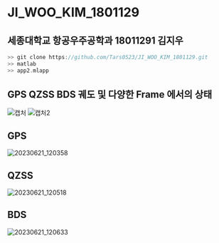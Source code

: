 # JI_WOO_KIM_1801129
## 세종대학교 항공우주공학과 18011291 김지우
```c
>> git clone https://github.com/Tars0523/JI_WOO_KIM_1801129.git
>> matlab
>> app2.mlapp
```
## GPS QZSS BDS 궤도 및 다양한 Frame 에서의 상태
![캡처](https://github.com/Tars0523/JI_WOO_KIM_1801129/assets/100289642/6574c14c-19e7-4f7e-91d6-2cef9c2ed0ac)
![캡처2](https://github.com/Tars0523/JI_WOO_KIM_1801129/assets/100289642/2a3fc203-e160-46ee-9382-8d2647e3f2e4)
## GPS
![20230621_120358](https://github.com/Tars0523/JI_WOO_KIM_1801129/assets/100289642/8e4815ce-c3e9-4812-b56e-d3c741a7b336)
## QZSS
![20230621_120518](https://github.com/Tars0523/JI_WOO_KIM_1801129/assets/100289642/1d421519-e679-4666-8727-b0159e694b86)
## BDS
![20230621_120633](https://github.com/Tars0523/JI_WOO_KIM_1801129/assets/100289642/3359f716-b780-479d-a660-8fb2c5e62a1f)
